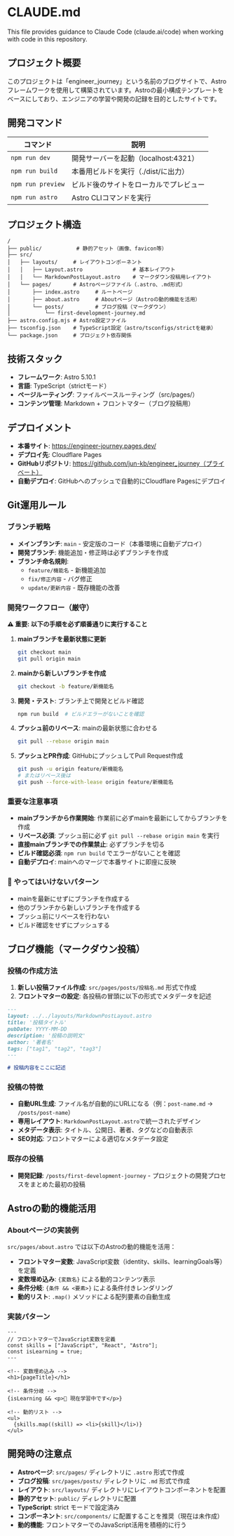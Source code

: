 # CLAUDE.md

This file provides guidance to Claude Code (claude.ai/code) when working with code in this repository.

## プロジェクト概要

このプロジェクトは「engineer_journey」という名前のブログサイトで、Astroフレームワークを使用して構築されています。Astroの最小構成テンプレートをベースにしており、エンジニアの学習や開発の記録を目的としたサイトです。

## 開発コマンド

| コマンド | 説明 |
|----------|------|
| `npm run dev` | 開発サーバーを起動（localhost:4321） |
| `npm run build` | 本番用ビルドを実行（./dist/に出力） |
| `npm run preview` | ビルド後のサイトをローカルでプレビュー |
| `npm run astro` | Astro CLIコマンドを実行 |

## プロジェクト構造

```
/
├── public/           # 静的アセット（画像、favicon等）
├── src/
│   ├── layouts/     # レイアウトコンポーネント
│   │   ├── Layout.astro                # 基本レイアウト
│   │   └── MarkdownPostLayout.astro    # マークダウン投稿用レイアウト
│   └── pages/       # Astroページファイル（.astro、.md形式）
│       ├── index.astro     # ルートページ
│       ├── about.astro     # Aboutページ（Astroの動的機能を活用）
│       └── posts/          # ブログ投稿（マークダウン）
│           └── first-development-journey.md
├── astro.config.mjs # Astro設定ファイル
├── tsconfig.json    # TypeScript設定（astro/tsconfigs/strictを継承）
└── package.json     # プロジェクト依存関係
```

## 技術スタック

- **フレームワーク**: Astro 5.10.1
- **言語**: TypeScript（strictモード）
- **ページルーティング**: ファイルベースルーティング（src/pages/）
- **コンテンツ管理**: Markdown + フロントマター（ブログ投稿用）

## デプロイメント

- **本番サイト**: https://engineer-journey.pages.dev/
- **デプロイ先**: Cloudflare Pages
- **GitHubリポジトリ**: https://github.com/jun-kb/engineer_journey（プライベート）
- **自動デプロイ**: GitHubへのプッシュで自動的にCloudflare Pagesにデプロイ

## Git運用ルール

### ブランチ戦略
- **メインブランチ**: `main` - 安定版のコード（本番環境に自動デプロイ）
- **開発ブランチ**: 機能追加・修正時は必ずブランチを作成
- **ブランチ命名規則**:
  - `feature/機能名` - 新機能追加
  - `fix/修正内容` - バグ修正  
  - `update/更新内容` - 既存機能の改善

### 開発ワークフロー（厳守）
**⚠️ 重要: 以下の手順を必ず順番通りに実行すること**

1. **mainブランチを最新状態に更新**
   ```bash
   git checkout main
   git pull origin main
   ```

2. **mainから新しいブランチを作成**
   ```bash
   git checkout -b feature/新機能名
   ```

3. **開発・テスト**: ブランチ上で開発とビルド確認
   ```bash
   npm run build  # ビルドエラーがないことを確認
   ```

4. **プッシュ前のリベース**: mainの最新状態に合わせる
   ```bash
   git pull --rebase origin main
   ```

5. **プッシュとPR作成**: GitHubにプッシュしてPull Request作成
   ```bash
   git push -u origin feature/新機能名
   # またはリベース後は
   git push --force-with-lease origin feature/新機能名
   ```

### 重要な注意事項
- **mainブランチから作業開始**: 作業前に必ずmainを最新にしてからブランチを作成
- **リベース必須**: プッシュ前に必ず `git pull --rebase origin main` を実行
- **直接mainブランチでの作業禁止**: 必ずブランチを切る
- **ビルド確認必須**: `npm run build` でエラーがないことを確認
- **自動デプロイ**: mainへのマージで本番サイトに即座に反映

### 🚫 やってはいけないパターン
- mainを最新にせずにブランチを作成する
- 他のブランチから新しいブランチを作成する
- プッシュ前にリベースを行わない
- ビルド確認をせずにプッシュする

## ブログ機能（マークダウン投稿）

### 投稿の作成方法

1. **新しい投稿ファイル作成**: `src/pages/posts/投稿名.md` 形式で作成
2. **フロントマターの設定**: 各投稿の冒頭に以下の形式でメタデータを記述

```markdown
---
layout: ../../layouts/MarkdownPostLayout.astro
title: '投稿タイトル'
pubDate: YYYY-MM-DD
description: '投稿の説明文'
author: '著者名'
tags: ["tag1", "tag2", "tag3"]
---

# 投稿内容をここに記述
```

### 投稿の特徴

- **自動URL生成**: ファイル名が自動的にURLになる（例：`post-name.md` → `/posts/post-name`）
- **専用レイアウト**: `MarkdownPostLayout.astro`で統一されたデザイン
- **メタデータ表示**: タイトル、公開日、著者、タグなどの自動表示
- **SEO対応**: フロントマターによる適切なメタデータ設定

### 既存の投稿

- **開発記録**: `/posts/first-development-journey` - プロジェクトの開発プロセスをまとめた最初の投稿

## Astroの動的機能活用

### Aboutページの実装例
`src/pages/about.astro` では以下のAstroの動的機能を活用：

- **フロントマター変数**: JavaScript変数（identity、skills、learningGoals等）を定義
- **変数埋め込み**: `{変数名}` による動的コンテンツ表示
- **条件分岐**: `{条件 && <要素>}` による条件付きレンダリング
- **動的リスト**: `.map()` メソッドによる配列要素の自動生成

### 実装パターン
```astro
---
// フロントマターでJavaScript変数を定義
const skills = ["JavaScript", "React", "Astro"];
const isLearning = true;
---

<!-- 変数埋め込み -->
<h1>{pageTitle}</h1>

<!-- 条件分岐 -->
{isLearning && <p>🌱 現在学習中です</p>}

<!-- 動的リスト -->
<ul>
  {skills.map((skill) => <li>{skill}</li>)}
</ul>
```

## 開発時の注意点

- **Astroページ**: `src/pages/` ディレクトリに `.astro` 形式で作成
- **ブログ投稿**: `src/pages/posts/` ディレクトリに `.md` 形式で作成
- **レイアウト**: `src/layouts/` ディレクトリにレイアウトコンポーネントを配置
- **静的アセット**: `public/` ディレクトリに配置
- **TypeScript**: strict モードで設定済み
- **コンポーネント**: `src/components/` に配置することを推奨（現在は未作成）
- **動的機能**: フロントマターでのJavaScript活用を積極的に行う